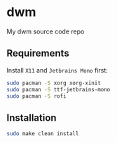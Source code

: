 # dwm

My dwm source code repo

## Requirements

Install `X11` and `Jetbrains Mono` first:

```bash
sudo pacman -S xorg xorg-xinit
sudo pacman -S ttf-jetbrains-mono
sudo pacman -S rofi
```

## Installation

```bash
sudo make clean install
```

